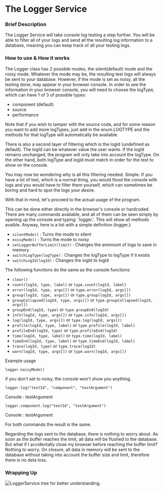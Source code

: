 The Logger Service
==================

### Brief Description ###

The Logger Service will take console log testing a step further. You will be able to filter all of your logs and send all the resulting log information to a database, meaning you can keep track of all your testing logs.

### How to use & How it works ###

The Logger class has 2 possible modes, the silent(default) mode and the noisy mode. Whatever the mode may be, the resulting test logs will always be sent to your database. However, if the mode is set as noisy, all the testing done, may appear in your browser console. In order to see the information in your browser console, you will need to choose the logType, which can have 1 of 3 of possible types:

  * component (default)
  * source
  * performance

Note that if you wish to tamper with the source code, and for some reason you want to add more logTypes, just add in the enum.LOGTYPE and the methods for that logType will automatically be available.

There is also a second layer of filtering which is the logId (undefined as default). The logId can be whatever value the user wants. If the logId remains unchanged, the program will only take into account the logType. On the other hand, both logType and logId must match in order for the test to show on the console.

You may now be wondering why is all this filtering needed. Simple. If you have a lot of test, which is a normal thing, you would flood the console with logs and you would have to filter them yourself, which can sometimes be boring and hard to spot the logs your desire.

With that in mind, let's proceed to the actual usage of the program.

This can be done either directly in the browser's console or hardcoded. There are many commands available, and all of them can be seen simply by opening up the console and typing: 'logger.'.
This will show all methods avaible. Anyway, here is a list with a simple definition (logger.):

  * ```silentMode()``` : Turns the mode to silent
  * ```noisyMode()``` : Turns the mode to noisy
  * ```setLoggerBufferLimit(limit)``` : Changes the ammount of logs to save in memory
  * ```switchLogType(logType)``` : Changes the logType to logType if it exists
  * ```switchLogId(logId)``` : Changes the logId to logId

The following functions do the same as the console functions:

  * ```clear()```
  * ```count(logId, type, label)``` or ```type.count(logId, label)```
  * ```error(logId, type, args[])``` or ```type.error(logId, args[])```
  * ```group(logId, type, args[])``` or ```type.group(logId, args[])```
  * ```groupCollapsed(logId, type, args[])``` or ```type.groupCollapsed(logId, args[])```
  * ```groupEnd(logId, type)``` or ```type.groupEnd(logId)```
  * ```info(logId, type, args[])``` or ```type.info(logId, args[])```
  * ```log(logId, type, args[])``` or ```type.log(logId, args[])```
  * ```profile(logId, type, label)``` or ```type.profile(logId, label)```
  * ```profileEnd(logId, type)``` or ```type.profileEnd(logId)```
  * ```time(logId, type, label)``` or ```type.time(logId, label)```
  * ```timeEnd(logId, type, label)``` or ```type.timeEnd(logId, label)```
  * ```trace(logId, type)``` or ```type.trace(logId)```
  * ```warn(logId, type, args[])``` or ```type.warn(logId, args[])```

Example usage

```logger.noisyMode()``` 

if you don't set to noisy, the console won't show you anything.

```logger.log("testId", "component", "testArgument")```

Console : testArgument

```logger.component.log("testId", "testArgument")```

Console : testArgument

For both commands the result is the same.

Regarding the logs sent to the database, there is nothing to worry about. As soon as the buffer reaches the limit, all data will be flushed to the database. But what if I accidentally close my browser before reaching the buffer limit? Nothing to worry. On closure, all data in memory will be sent to the database without taking into account the buffer size and limit, therefore there is no data loss.

### Wrapping Up ###

![LoggerService tree for better understanding.](http://i.imgur.com/VSH4ncg.jpg "LoggerTree")






